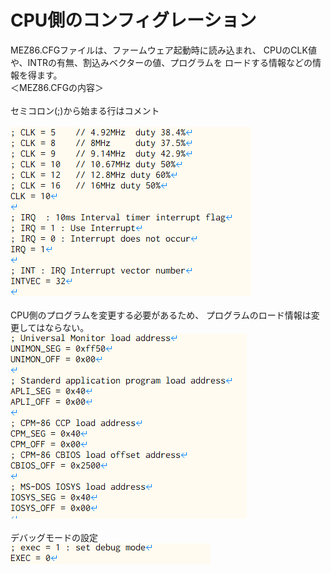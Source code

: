 # CPU側のコンフィグレーション

MEZ86.CFGファイルは、ファームウェア起動時に読み込まれ、
CPUのCLK値や、INTRの有無、割込みベクターの値、プログラムを
ロードする情報などの情報を得ます。
<br>
＜MEZ86.CFGの内容＞<br>
<br>
セミコロン(;)から始まる行はコメント<br>
<br>
![](../photos/clk_intr_info.png)<br>
<br>
CPU側のプログラムを変更する必要があるため、
プログラムのロード情報は変更してはならない。
<br>
![](../photos/load_info.png)<br>
<br>
デバッグモードの設定<br>
![](../photos/debug_info.png)<br>
<br>
